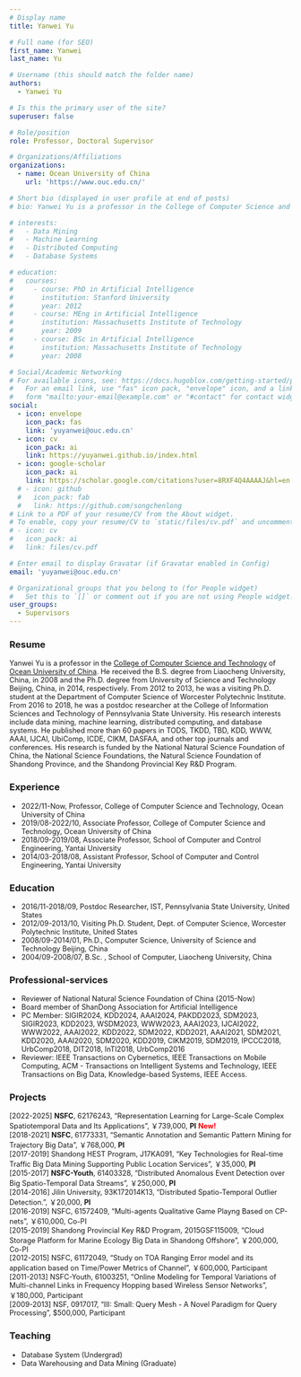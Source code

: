 ```yaml
---
# Display name
title: Yanwei Yu

# Full name (for SEO)
first_name: Yanwei
last_name: Yu

# Username (this should match the folder name)
authors:
  - Yanwei Yu

# Is this the primary user of the site?
superuser: false

# Role/position
role: Professor, Doctoral Supervisor

# Organizations/Affiliations
organizations:
  - name: Ocean University of China
    url: 'https://www.ouc.edu.cn/'

# Short bio (displayed in user profile at end of posts)
# bio: Yanwei Yu is a professor in the College of Computer Science and Technology of Ocean University of China. He received the B.S. degree from Liaocheng University, China, in 2008 and the Ph.D. degree from University of Science and Technology Beijing, China, in 2014, respectively. From 2012 to 2013, he was a visiting Ph.D. student at the Department of Computer Science of Worcester Polytechnic Institute. From 2016 to 2018, he was a postdoc researcher at the College of Information Sciences and Technology of Pennsylvania State University. His research interests include data mining, machine learning, distributed computing, and database systems. He published more than 60 papers in TODS, TKDD, TBD, KDD, WWW, AAAI, IJCAI, UbiComp, ICDE, CIKM, DASFAA, and other top journals and conferences. His research is funded by the National Natural Science Foundation of China, the National Science Foundations, the Natural Science Foundation of Shandong Province, and the Shandong Provincial Key R&D Program.

# interests:
#   - Data Mining
#   - Machine Learning
#   - Distributed Computing
#   - Database Systems

# education:
#   courses:
#     - course: PhD in Artificial Intelligence
#       institution: Stanford University
#       year: 2012
#     - course: MEng in Artificial Intelligence
#       institution: Massachusetts Institute of Technology
#       year: 2009
#     - course: BSc in Artificial Intelligence
#       institution: Massachusetts Institute of Technology
#       year: 2008

# Social/Academic Networking
# For available icons, see: https://docs.hugoblox.com/getting-started/page-builder/#icons
#   For an email link, use "fas" icon pack, "envelope" icon, and a link in the
#   form "mailto:your-email@example.com" or "#contact" for contact widget.
social:
  - icon: envelope
    icon_pack: fas
    link: 'yuyanwei@ouc.edu.cn'
  - icon: cv
    icon_pack: ai
    link: https://yuyanwei.github.io/index.html
  - icon: google-scholar
    icon_pack: ai
    link: https://scholar.google.com/citations?user=8RXF4Q4AAAAJ&hl=en
  # - icon: github
  #   icon_pack: fab
  #   link: https://github.com/songchenlong
# Link to a PDF of your resume/CV from the About widget.
# To enable, copy your resume/CV to `static/files/cv.pdf` and uncomment the lines below.
# - icon: cv
#   icon_pack: ai
#   link: files/cv.pdf

# Enter email to display Gravatar (if Gravatar enabled in Config)
email: 'yuyanwei@ouc.edu.cn'

# Organizational groups that you belong to (for People widget)
#   Set this to `[]` or comment out if you are not using People widget.
user_groups:
  - Supervisors
---
```

### Resume
<div style="font-size: 0.9em;"> <!-- 全局调小至原字体的90% -->

Yanwei Yu is a professor in the [College of Computer Science and Technology](https://it.ouc.edu.cn/) of [Ocean University of China](https://www.ouc.edu.cn/). He received the B.S. degree from Liaocheng University, China, in 2008 and the Ph.D. degree from University of Science and Technology Beijing, China, in 2014, respectively. From 2012 to 2013, he was a visiting Ph.D. student at the Department of Computer Science of Worcester Polytechnic Institute. From 2016 to 2018, he was a postdoc researcher at the College of Information Sciences and Technology of Pennsylvania State University. His research interests include data mining, machine learning, distributed computing, and database systems. He published more than 60 papers in TODS, TKDD, TBD, KDD, WWW, AAAI, IJCAI, UbiComp, ICDE, CIKM, DASFAA, and other top journals and conferences. His research is funded by the National Natural Science Foundation of China, the National Science Foundations, the Natural Science Foundation of Shandong Province, and the Shandong Provincial Key R&D Program.

</div>

### Experience
<div style="font-size: 0.9em;"> <!-- 调小至原字体的90% -->

- 2022/11-Now, Professor, College of Computer Science and Technology, Ocean University of China
- 2019/08-2022/10, Associate Professor, College of Computer Science and Technology, Ocean University of China
- 2018/09-2019/08, Associate Professor, School of Computer and Control Engineering, Yantai University
- 2014/03-2018/08, Assistant Professor, School of Computer and Control Engineering, Yantai University

</div>

### Education
<div style="font-size: 0.9em;"> <!-- 调小至原字体的90% -->

- 2016/11-2018/09, Postdoc Researcher, IST, Pennsylvania State University, United States
- 2012/09-2013/10, Visiting Ph.D. Student, Dept. of Computer Science, Worcester Polytechnic Institute, United States
- 2008/09-2014/01, Ph.D., Computer Science, University of Science and Technology Beijing, China
- 2004/09-2008/07, B.Sc. , School of Computer, Liaocheng University, China

</div>

### Professional-services
<div style="font-size: 0.9em;"> <!-- 调小至原字体的90% -->

- Reviewer of National Natural Science Foundation of China (2015-Now)
- Board member of ShanDong Association for Artificial Intelligence
- PC Member: SIGIR2024, KDD2024, AAAI2024, PAKDD2023, SDM2023, SIGIR2023, KDD2023, WSDM2023, WWW2023, AAAI2023, IJCAI2022, WWW2022, AAAI2022, KDD2022, SDM2022, KDD2021, AAAI2021, SDM2021, KDD2020, AAAI2020, SDM2020, KDD2019, CIKM2019, SDM2019, IPCCC2018, UrbComp2018, DIT2018, InTI2018, UrbComp2016
- Reviewer: IEEE Transactions on Cybernetics, IEEE Transactions on Mobile Computing, ACM - Transactions on Intelligent Systems and Technology, IEEE Transactions on Big Data, Knowledge-based Systems, IEEE Access.

</div>


### Projects
<div style="font-size: 0.9em;"> <!-- 调小至原字体的90% -->

[2022-2025] **NSFC**, 62176243, “Representation Learning for Large-Scale Complex Spatiotemporal Data and Its Applications”, ￥739,000, **PI** <span style="color:red;">**New!**</span>     
[2018-2021] **NSFC**, 61773331, “Semantic Annotation and Semantic Pattern Mining for Trajectory Big Data”, ￥768,000, **PI**        
[2017-2019] Shandong HEST Program, J17KA091, “Key Technologies for Real-time Traffic Big Data Mining Supporting Public Location Services”, ￥35,000, **PI**       
[2015-2017] **NSFC-Youth**, 61403328, “Distributed Anomalous Event Detection over Big Spatio-Temporal Data Streams”, ￥250,000, **PI**      
[2014-2016] Jilin University, 93K172014K13, “Distributed Spatio-Temporal Outlier Detection.”, ￥20,000, **PI**    
[2016-2019] NSFC, 61572409, “Multi-agents Qualitative Game Playng Based on CP-nets”, ￥610,000, Co-PI     
[2015-2019] Shandong Provincial Key R&D Program, 2015GSF115009, “Cloud Storage Platform for Marine Ecology Big Data in Shandong Offshore”, ￥200,000, Co-PI      
[2012-2015] NSFC, 61172049, “Study on TOA Ranging Error model and its application based on Time/Power Metrics of Channel”, ￥600,000, Participant        
[2011-2013] NSFC-Youth, 61003251, “Online Modeling for Temporal Variations of Multi-channel Links in Frequency Hopping based Wireless Sensor Networks”, ￥180,000, Participant      
[2009-2013] NSF, 0917017, “III: Small: Query Mesh - A Novel Paradigm for Query Processing”, $500,000, Participant

</div>

### Teaching
<div style="font-size: 0.9em;"> <!-- 调小至原字体的90% -->

- Database System (Undergrad)
- Data Warehousing and Data Mining (Graduate)

</div>